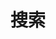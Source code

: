 ---
title: "搜索"
description: "搜索博客内容"
slug: "search"
layout: "search"
outputs:
    - html
    - json
menu:
    main:
        weight: 3
        params: 
            icon: search
---